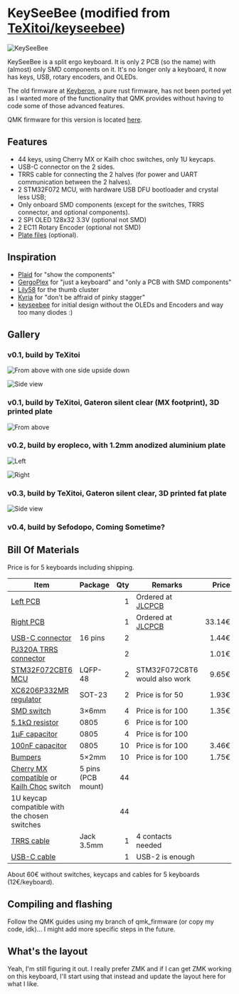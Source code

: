 # KeySeeBee (modified from [TeXitoi/keyseebee](https://github.com/TeXitoi/keyseebee))

![KeySeeBee](images/keyseebee.jpg)

KeySeeBee is a split ergo keyboard. It is only 2 PCB (so the name)
with (almost) only SMD components on it. It's no longer only a keyboard,
it now has keys, USB, rotary encoders, and OLEDs.

The old firmware at [Keyberon](https://github.com/TeXitoi/keyberon), a
pure rust firmware, has not been ported yet as I wanted more of the functionality
that QMK provides without having to code some of those advanced features.

QMK firmware for this version is located [here](https://github.com/sefodopo/qmk_firmware/tree/keyseebee).

## Features

 * 44 keys, using Cherry MX or Kailh choc switches, only 1U keycaps.
 * USB-C connector on the 2 sides.
 * TRRS cable for connecting the 2 halves (for power and UART communication between the 2 halves).
 * 2 STM32F072 MCU, with hardware USB DFU bootloader and crystal less USB;
 * Only onboard SMD components (except for the switches, TRRS
   connector, and optional components).
 * 2 SPI OLED 128x32 3.3V (optional not SMD)
 * 2 EC11 Rotary Encoder (optional not SMD)
 * [Plate files](cad/) (optional).

## Inspiration

 * [Plaid](https://github.com/hsgw/plaid) for "show the components"
 * [GergoPlex](https://www.gboards.ca/product/gergoplex) for "just a keyboard" and "only a PCB with SMD components"
 * [Lily58](https://github.com/kata0510/Lily58) for the thumb cluster
 * [Kyria](https://blog.splitkb.com/blog/introducing-the-kyria) for
   "don't be affraid of pinky stagger"
 * [keyseebee](https://github.com/TeXitoi/keyberon) for initial design without the OLEDs and Encoders and way too many diodes :)

## Gallery

### v0.1, build by TeXitoi

![From above with one side upside down](images/above-with-back.jpg)

![Side view](images/side-view.jpg)

### v0.1, build by TeXitoi, Gateron silent clear (MX footprint), 3D printed plate

![From above](images/mx-and-plate.jpg)

### v0.2, build by eropleco, with 1.2mm anodized aluminium plate

![Left](images/eropleco-left.jpg)

![Right](images/eropleco-right.jpg)

### v0.3, build by TeXitoi, Gateron silent clear, 3D printed fat plate

![Side view](images/fat-plate.jpg)

### v0.4, build by Sefodopo, Coming Sometime?

## Bill Of Materials

Price is for 5 keyboards including shipping.

|Item                                                                      |Package|Qty|Remarks                                |Price |
|--------------------------------------------------------------------------|-------|--:|---------------------------------------|-----:|
|[Left PCB](pcb/gerbers/)                                                  |       |  1|Ordered at [JLCPCB](https://jlcpcb.com)|      |
|[Right PCB](pcb/gerbers/)                                                 |       |  1|Ordered at [JLCPCB](https://jlcpcb.com)|33.14€|
|[USB-C connector](https://www.aliexpress.com/item/33004501788.html)       |16 pins|  2|                                       | 1.44€|
|[PJ320A TRRS connector](https://www.aliexpress.com/item/4000661212458.html)|      |  2|                                       | 1.01€|
|[STM32F072CBT6 MCU](https://www.aliexpress.com/item/1005002841528809.html)|LQFP-48|  2|STM32F072C8T6 would also work          | 9.65€|
|[XC6206P332MR regulator](https://www.aliexpress.com/item/33015891307.html)|SOT-23 |  2|Price is for 50                        | 1.93€|
|[SMD switch](https://www.aliexpress.com/item/4000546059630.html)          | 3×6mm |  4|Price is for 100                       | 1.35€|
|[5.1kΩ resistor](https://www.aliexpress.com/item/32865947306.html)        | 0805  |  6|Price is for 100                       |      |
|[1µF capacitor](https://www.aliexpress.com/item/32964553793.html)         | 0805  |  4|Price is for 100                       |      |
|[100nF capacitor](https://www.aliexpress.com/item/32964553793.html)       | 0805  | 10|Price is for 100                       | 3.46€|
|[Bumpers](https://www.aliexpress.com/item/32289191938.html)               | 5×2mm | 10|Price is for 100                       | 1.75€|
|[Cherry MX compatible](https://www.aliexpress.com/item/32836368723.html) or [Kailh Choc](https://www.aliexpress.com/item/1005005883472162.html) switch|5 pins (PCB mount)|44| | |
|1U keycap compatible with the chosen switches                             |       | 44|                                       |      |
|[TRRS cable](https://www.aliexpress.com/item/1005003677396291.html)       |Jack 3.5mm| 1|4 contacts needed                    |      |
|[USB-C cable](https://www.aliexpress.com/item/1005002811739151.html)      |       |  1|USB-2 is enough                        |      |

About 60€ without switches, keycaps and cables for 5 keyboards
(12€/keyboard).

## Compiling and flashing

Follow the QMK guides using my branch of qmk_firmware (or copy my code, idk)... I might add more specific steps in the future.
## What's the layout

Yeah, I'm still figuring it out. I really prefer ZMK and if I can get ZMK working on this keyboard, I'll start using that instead
and update the layout here for what I like.
